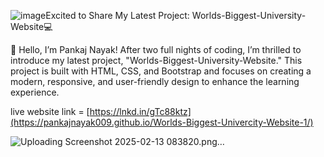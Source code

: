 ![image](https://github.com/user-attachments/assets/535cb216-28ca-4cee-aead-3c9937e63b12)Excited to Share My Latest Project: Worlds-Biggest-University-Website💻


👋 Hello, I’m Pankaj Nayak!
After two full nights of coding, I’m thrilled to introduce my latest project,
"Worlds-Biggest-University-Website." This project is built with HTML, CSS, and Bootstrap
and focuses on creating a modern, responsive, and user-friendly design to enhance the learning experience.


live website link = [https://lnkd.in/gTc88ktz](https://pankajnayak009.github.io/Worlds-Biggest-Univercity-Website-1/)



![Uploading Screenshot 2025-02-13 083820.png…]()

